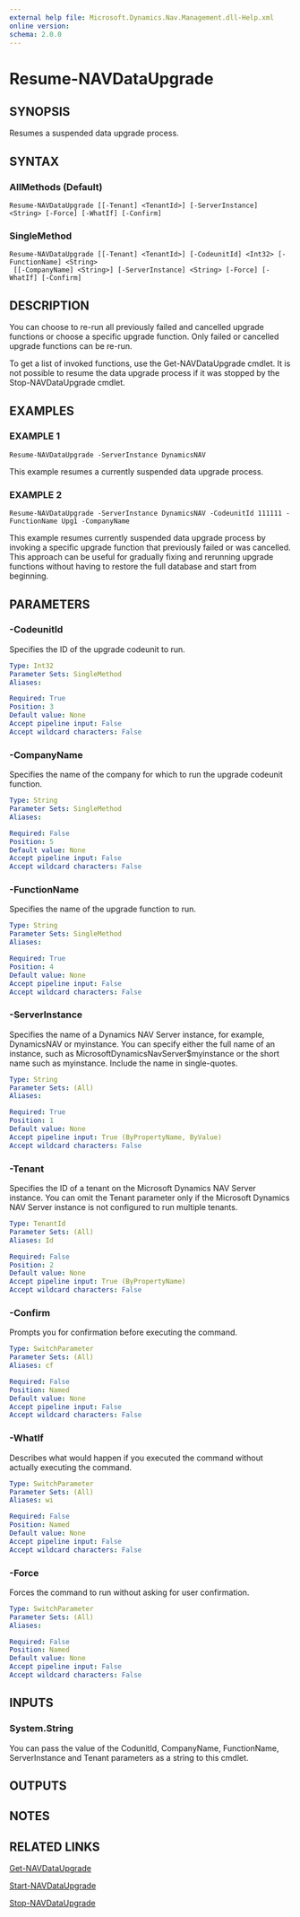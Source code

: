 ```yaml
---
external help file: Microsoft.Dynamics.Nav.Management.dll-Help.xml
online version:
schema: 2.0.0
---
```


# Resume-NAVDataUpgrade

## SYNOPSIS
Resumes a suspended data upgrade process.

## SYNTAX

### AllMethods (Default)
```
Resume-NAVDataUpgrade [[-Tenant] <TenantId>] [-ServerInstance] <String> [-Force] [-WhatIf] [-Confirm]
```

### SingleMethod
```
Resume-NAVDataUpgrade [[-Tenant] <TenantId>] [-CodeunitId] <Int32> [-FunctionName] <String>
 [[-CompanyName] <String>] [-ServerInstance] <String> [-Force] [-WhatIf] [-Confirm]
```

## DESCRIPTION
You can choose to re-run all previously failed and cancelled upgrade functions or choose a specific upgrade function. Only failed or cancelled upgrade functions can be re-run.

To get a list of invoked functions, use the Get-NAVDataUpgrade cmdlet. It is not possible to resume the data upgrade process if it was stopped by the Stop-NAVDataUpgrade cmdlet.

## EXAMPLES

### EXAMPLE 1
```
Resume-NAVDataUpgrade -ServerInstance DynamicsNAV
```

This example resumes a currently suspended data upgrade process.

### EXAMPLE 2
```
Resume-NAVDataUpgrade -ServerInstance DynamicsNAV -CodeunitId 111111 -FunctionName Upg1 -CompanyName
```

This example resumes currently suspended data upgrade process by invoking a specific upgrade function that previously failed or was cancelled.
This approach can be useful for gradually fixing and rerunning upgrade functions without having to restore the full database and start from beginning.

## PARAMETERS

### -CodeunitId
Specifies the ID of the upgrade codeunit to run.

```yaml
Type: Int32
Parameter Sets: SingleMethod
Aliases:

Required: True
Position: 3
Default value: None
Accept pipeline input: False
Accept wildcard characters: False
```

### -CompanyName
Specifies the name of the company for which to run the upgrade codeunit function.

```yaml
Type: String
Parameter Sets: SingleMethod
Aliases:

Required: False
Position: 5
Default value: None
Accept pipeline input: False
Accept wildcard characters: False
```

### -FunctionName
Specifies the name of the upgrade function to run.

```yaml
Type: String
Parameter Sets: SingleMethod
Aliases:

Required: True
Position: 4
Default value: None
Accept pipeline input: False
Accept wildcard characters: False
```

### -ServerInstance
Specifies the name of a Dynamics NAV Server instance, for example, DynamicsNAV or myinstance.
You can specify either the full name of an instance, such as MicrosoftDynamicsNavServer$myinstance or the short name such as myinstance.
Include the name in single-quotes.

```yaml
Type: String
Parameter Sets: (All)
Aliases:

Required: True
Position: 1
Default value: None
Accept pipeline input: True (ByPropertyName, ByValue)
Accept wildcard characters: False
```

### -Tenant
Specifies the ID of a tenant on the Microsoft Dynamics NAV Server instance.
You can omit the Tenant parameter only if the Microsoft Dynamics NAV Server instance is not configured to run multiple tenants.

```yaml
Type: TenantId
Parameter Sets: (All)
Aliases: Id

Required: False
Position: 2
Default value: None
Accept pipeline input: True (ByPropertyName)
Accept wildcard characters: False
```

### -Confirm
Prompts you for confirmation before executing the command.

```yaml
Type: SwitchParameter
Parameter Sets: (All)
Aliases: cf

Required: False
Position: Named
Default value: None
Accept pipeline input: False
Accept wildcard characters: False
```

### -WhatIf
Describes what would happen if you executed the command without actually executing the command.

```yaml
Type: SwitchParameter
Parameter Sets: (All)
Aliases: wi

Required: False
Position: Named
Default value: None
Accept pipeline input: False
Accept wildcard characters: False
```

### -Force
Forces the command to run without asking for user confirmation.

```yaml
Type: SwitchParameter
Parameter Sets: (All)
Aliases:

Required: False
Position: Named
Default value: None
Accept pipeline input: False
Accept wildcard characters: False
```

## INPUTS

### System.String 
You can pass the value of the CodunitId, CompanyName, FunctionName, ServerInstance and Tenant parameters as a string to this cmdlet.

## OUTPUTS

## NOTES
## RELATED LINKS
[Get-NAVDataUpgrade](Get-NAVDataUpgrade.md)

[Start-NAVDataUpgrade](Start-NAVDataUpgrade.md)

[Stop-NAVDataUpgrade](Stop-NAVDataUpgrade.md)
